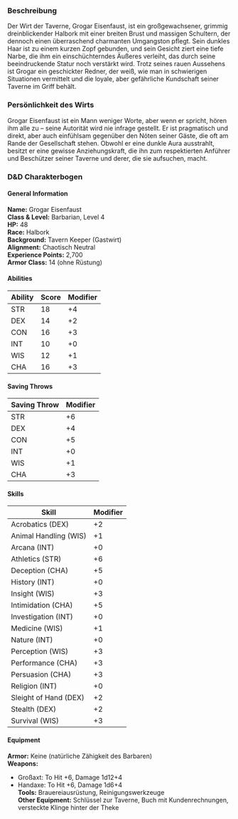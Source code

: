  
 ### Beschreibung
Der Wirt der Taverne, Grogar Eisenfaust, ist ein großgewachsener, grimmig dreinblickender Halbork mit einer breiten Brust und massigen Schultern, der dennoch einen überraschend charmanten Umgangston pflegt. Sein dunkles Haar ist zu einem kurzen Zopf gebunden, und sein Gesicht ziert eine tiefe Narbe, die ihm ein einschüchterndes Äußeres verleiht, das durch seine beeindruckende Statur noch verstärkt wird. Trotz seines rauen Aussehens ist Grogar ein geschickter Redner, der weiß, wie man in schwierigen Situationen vermittelt und die loyale, aber gefährliche Kundschaft seiner Taverne im Griff behält.

### Persönlichkeit des Wirts

Grogar Eisenfaust ist ein Mann weniger Worte, aber wenn er spricht, hören ihm alle zu – seine Autorität wird nie infrage gestellt. Er ist pragmatisch und direkt, aber auch einfühlsam gegenüber den Nöten seiner Gäste, die oft am Rande der Gesellschaft stehen. Obwohl er eine dunkle Aura ausstrahlt, besitzt er eine gewisse Anziehungskraft, die ihn zum respektierten Anführer und Beschützer seiner Taverne und derer, die sie aufsuchen, macht.

### D&D Charakterbogen

#### General Information

**Name:** Grogar Eisenfaust  
**Class & Level:** Barbarian, Level 4  
**HP:** 48  
**Race:** Halbork  
**Background:** Tavern Keeper (Gastwirt)  
**Alignment:** Chaotisch Neutral  
**Experience Points:** 2,700  
**Armor Class:** 14 (ohne Rüstung)

#### Abilities

|Ability|Score|Modifier|
|---|---|---|
|STR|18|+4|
|DEX|14|+2|
|CON|16|+3|
|INT|10|+0|
|WIS|12|+1|
|CHA|16|+3|

#### Saving Throws

|Saving Throw|Modifier|
|---|---|
|STR|+6|
|DEX|+4|
|CON|+5|
|INT|+0|
|WIS|+1|
|CHA|+3|

#### Skills

|Skill|Modifier|
|---|---|
|Acrobatics (DEX)|+2|
|Animal Handling (WIS)|+1|
|Arcana (INT)|+0|
|Athletics (STR)|+6|
|Deception (CHA)|+5|
|History (INT)|+0|
|Insight (WIS)|+3|
|Intimidation (CHA)|+5|
|Investigation (INT)|+0|
|Medicine (WIS)|+1|
|Nature (INT)|+0|
|Perception (WIS)|+3|
|Performance (CHA)|+3|
|Persuasion (CHA)|+3|
|Religion (INT)|+0|
|Sleight of Hand (DEX)|+2|
|Stealth (DEX)|+2|
|Survival (WIS)|+3|

#### Equipment

**Armor:** Keine (natürliche Zähigkeit des Barbaren)  
**Weapons:**

- Großaxt: To Hit +6, Damage 1d12+4
- Handaxe: To Hit +6, Damage 1d6+4  
    **Tools:** Brauereiausrüstung, Reinigungswerkzeuge  
    **Other Equipment:** Schlüssel zur Taverne, Buch mit Kundenrechnungen, versteckte Klinge hinter der Theke
